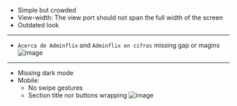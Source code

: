 - Simple but crowded
- View-width: The view port should not span the full width of the screen
- Outdated look
---
- `Acerca de Adminflix` and `Adminflix en cifras` missing gap or magins
![image](/uxui/ejercicio-3/adminflix/img/acerca_cifras.webp)
---
- Missing dark mode
- Mobile:
    - No swipe gestures
    - Section title nor buttons wrapping
![image](/uxui/ejercicio-3/adminflix/img/section_title_wrapping.webp)
